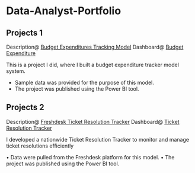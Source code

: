 # Data-Analyst-Portfolio

## Projects 1
Description@ [Budget Expenditures Tracking Model](./projects/budget-expenditures-tracking-model.md)
Dashboard@ [Budget Expenditure](./dashboards/Budget_Expenditure.png)

This is a project I did, where I built a budget expenditure tracker model system.

- Sample data was provided for the purpose of this model.
- The project was published using the Power BI tool.


## Projects 2
Description@ [Freshdesk Ticket Resolution Tracker](./projects/freshdesk-ticket-resolution-tracker.md)
Dashboard@ [Ticket Resolution Tracker](./dashboards/NERC.pdf)

I developed a nationwide Ticket Resolution Tracker to monitor and manage ticket resolutions efficiently

•	Data were pulled from the Freshdesk platform for this model.
•	The project was published using the Power BI tool.


